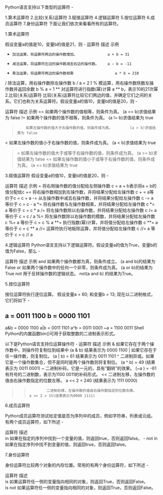 Python语言支持以下类型的运算符 -

1.算术运算符
2.比较(关系)运算符
3.赋值运算符
4.逻辑运算符
5.按位运算符
6.成员运算符
7.身份运算符
下面让我们依次来看看所有的运算符。

 
1.算术运算符

假设变量a的值是10，变量b的值是21，则 -
运算符          描述										   示例
  +		加法运算，将运算符两边的操作数增加。				a + b = 31
  -		减法运算，将运算符左边的操作数减去右边的操作数。	a – b = -11
  *		乘法运算，将运算符两边的操作数相乘					a * b = 210
  /		除法运算，用右操作数除左操作数						b / a = 2.1
  %		模运算，用右操作数除数左操作数并返回余数			b % a = 1
  **	对运算符进行指数(幂)计算							a ** b，表示10的21次幂
2.比较(关系)运算符
比较(关系)运算符比较它们两边的值，并确定它们之间的关系。它们也称为关系运算符。假设变量a的值10，变量b的值是20，则 -

运算符					描述											    示例
  ==		如果两个操作数的值相等，则条件为真。					(a == b)求值结果为 false
  !=		如果两个操作数的值不相等，则条件为真。					(a != b)求值结果为 true
  >			如果左操作数的值大于右操作数的值，则条件成为真。		(a > b)求值结果为 false
  <			如果左操作数的值小于右操作数的值，则条件成为真。		(a < b)求值结果为 true
  >=		如果左操作数的值大于或等于右操作数的值，则条件成为真。	(a >= b)求值结果为 false
  <=		如果左操作数的值小于或等于右操作数的值，则条件成为真。	(a <= b)求值结果为 true
  
3.赋值运算符
假设变量a的值10，变量b的值是20，则 -

运算符						描述													示例
  =				将右侧操作数的值分配给左侧操作数						c = a + b表示将a + b的值分配给c
  +=			将右操作数相加到左操作数，并将结果分配给左操作数		c + = a等价于c = c + a
  -=			从左操作数中减去右操作数，并将结果分配给左操作数		c -= a 等价于 c = c - a
  *=			将右操作数与左操作数相乘，并将结果分配给左操作数		c *= a 等价于 c = c * a
  /=			将左操作数除以右操作数，并将结果分配给左操作数			c /= a 等价于 c = c / a
  %=			将左操作数除以右操作数的模数，并将结果分配给左操作数	c %= a 等价于 c = c % a
  **=			执行指数(幂)计算，并将值分配给左操作数					c **= a 等价于 c = c ** a
  //=			运算符执行地板除运算，并将值分配给左操作数				c //= a 等价于 c = c // a
  
4.逻辑运算符
Python语言支持以下逻辑运算符。假设变量a的值为True，变量b的值为False，那么 -

运算符					描述										示例
 and			如果两个操作数都为真，则条件成立。				(a and b)的结果为False
 or				如果两个操作数中的任何一个非零，则条件成为真。	(a or b)的结果为True
 not			用于反转操作数的逻辑状态。						not(a and b) 的结果为True。

5.按位运算符

按位运算符执行逐位运算。 假设变量a = 60; 和变量b = 13; 现在以二进制格式，它们将如下 -

a = 0011 1100
b = 0000 1101
-----------------
a&b = 0000 1100
a|b = 0011 1101
a^b = 0011 0001
~a = 1100 0011
Shell
Python的内置函数bin()可用于获取整数的二进制表示形式。

以下是Python语言支持位运算操作符 -
运算符						描述	示例
&				如果它存在于两个操作数中，则操作符复制位到结果中						(a & b) 结果表示为 0000 1100
|				如果它存在于任一操作数，则复制位。										(a | b) = 61 结果表示为 0011 1101
^				二进制异或。如果它是一个操作数集合，但不是同时是两个操作数则将复制位。	(a ^ b) = 49 (结果表示为 0011 0001)
~				二进制补码，它是一元的，具有“翻转”的效果。								(~a ) = -61有符号的二进制数，表示为1100 0011的补码形式。
<<				二进制左移，左操作数的值由右操作数指定的位数左移。						a << 2 = 240 (结果表示为 1111 0000)
>>			   二进制右移，左操作数的值由右操作数指定的位数右移。						a >> 2 = 15(结果表示为0000 1111)

6.成员运算符

Python成员运算符测试给定值是否为序列中的成员，例如字符串，列表或元组。 有两个成员运算符，如下所述 -

运算符								描述															
in				如果在指定的序列中找到一个变量的值，则返回true，否则返回false。	-
not in			如果在指定序列中找不到变量的值，则返回true，否则返回false。

7.身份运算符

身份运算符比较两个对象的内存位置。常用的有两个身份运算符，如下所述 -

运算符								描述	
is				如果运算符任一侧的变量指向相同的对象，则返回True，否则返回False。	
is not			如果运算符任一侧的变量指向相同的对象，则返回True，否则返回False。